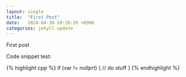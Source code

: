 ```yaml
---
layout: single
title:  "First Post"
date:   2024-04-30 10:26:26 +0900
categories: jekyll update
---
```

First post

Code snippet test:

{% highlight cpp %}
if (var != nullprt)
{
	// do stuff
}
{% endhighlight %}